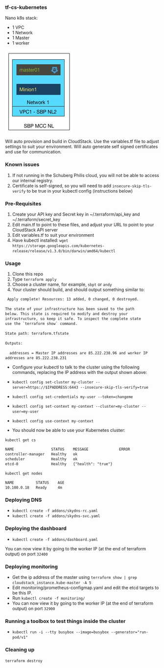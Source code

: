 ### tf-cs-kubernetes
Nano k8s stack:
- 1 VPC
- 1 Network
- 1 Master
- 1 worker

![picture](../Nano.jpg)
 

Will auto provision and build in CloudStack. Use the variables.tf file to adjust settings to suit your environment. Will auto generate self signed certificates and use for communication.

### Known issues

 1. If not running in the Schuberg Philis cloud, you will not be able to access our internal registry.
 2. Certificate is self-signed, so you will need to add `insecure-skip-tls-verify` to be true in your kubectl config (instructions below)

### Pre-Requisites
 1. Create your API key and Secret key in ~/.terraform/api_key and ~/.terraform/secret_key
 2. Edit main.tf to point to these files, and adjust your URL to point to your CloudStack API server
 3. Edit variables.tf to suit your environment
 4. Have kubectl installed: `wget https://storage.googleapis.com/kubernetes-release/release/v1.3.0/bin/darwin/amd64/kubectl`

### Usage
 1. Clone this repo
 2. Type `terraform apply`
 3. Choose a cluster name, for example, `sbpt` or `andy`
 4. Your cluster should build, and should output something similar to:

```
 Apply complete! Resources: 13 added, 0 changed, 0 destroyed.

The state of your infrastructure has been saved to the path
below. This state is required to modify and destroy your
infrastructure, so keep it safe. To inspect the complete state
use the `terraform show` command.

State path: terraform.tfstate

Outputs:

  addresses = Master IP addresses are 85.222.238.96 and worker IP addresses are 85.222.238.231
```
 
- Configure your kubectl to talk to the cluster using the following commands, replacing the IP address with the output shown above:

- `kubectl config set-cluster my-cluster --server=https://$IPADDRESS:6443 --insecure-skip-tls-verify=true`
- `kubectl config set-credentials my-user --token=changeme`
- `kubectl config set-context my-context --cluster=my-cluster --user=my-user`
- `kubectl config use-context my-context`

 
- You should now be able to use your Kubernetes cluster:

 `kubectl get cs`

```
NAME                 STATUS    MESSAGE              ERROR
controller-manager   Healthy   ok
scheduler            Healthy   ok
etcd-0               Healthy   {"health": "true"}
```

 `kubectl get nodes`

```
NAME          STATUS    AGE
10.100.0.18   Ready     4m
```

### Deploying DNS

- `kubectl create -f addons/skydns-rc.yaml`
- `kubectl create -f addons/skydns-svc.yaml`

### Deploying the dashboard

- `kubectl create -f addons/dashboard.yaml`

You can now view it by going to the worker IP (at the end of terraform output) on port `32400`

### Deploying monitoring

- Get the ip address of the master using `terraform show | grep cloudstack_instance.kube-master -A 5`
- Edit monitoring/prometheus-configmap.yaml and edit the etcd targets to be this IP.
- Run `kubectl create -f monitoring/`
- You can now view it by going to the worker IP (at the end of terraform output) on port `32900`

### Running a toolbox to test things inside the cluster

- `kubectl run -i --tty busybox --image=busybox --generator="run-pod/v1"`


### Cleaning up
 `terraform destroy`
